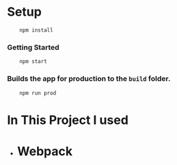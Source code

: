 # Setup
```
    npm install
```
### Getting Started
```
    npm start
```
### Builds the app for production to the ``` build ``` folder.
```
    npm run prod
```
# In This Project I used

* <h1>Webpack</h1>